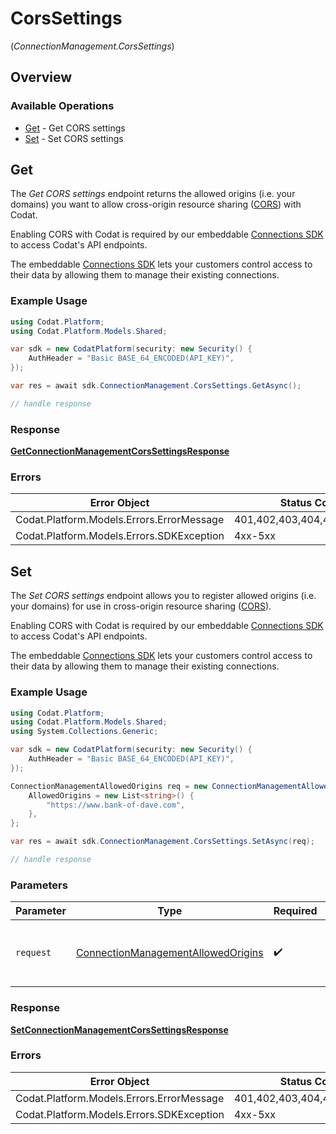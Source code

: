 # CorsSettings
(*ConnectionManagement.CorsSettings*)

## Overview

### Available Operations

* [Get](#get) - Get CORS settings
* [Set](#set) - Set CORS settings

## Get

﻿The *Get CORS settings* endpoint returns the allowed origins (i.e. your domains) you want to allow cross-origin resource sharing ([CORS](https://en.wikipedia.org/wiki/Cross-origin_resource_sharing)) with Codat. 

Enabling CORS with Codat is required by our embeddable [Connections SDK](https://docs.codat.io/auth-flow/optimize/connection-management) to access Codat's API endpoints.

The embeddable [Connections SDK](https://docs.codat.io/auth-flow/optimize/connection-management) lets your customers control access to their data by allowing them to manage their existing connections.

### Example Usage

```csharp
using Codat.Platform;
using Codat.Platform.Models.Shared;

var sdk = new CodatPlatform(security: new Security() {
    AuthHeader = "Basic BASE_64_ENCODED(API_KEY)",
});

var res = await sdk.ConnectionManagement.CorsSettings.GetAsync();

// handle response
```

### Response

**[GetConnectionManagementCorsSettingsResponse](../../Models/Operations/GetConnectionManagementCorsSettingsResponse.md)**

### Errors

| Error Object                              | Status Code                               | Content Type                              |
| ----------------------------------------- | ----------------------------------------- | ----------------------------------------- |
| Codat.Platform.Models.Errors.ErrorMessage | 401,402,403,404,429,500,503               | application/json                          |
| Codat.Platform.Models.Errors.SDKException | 4xx-5xx                                   | */*                                       |


## Set

﻿The *Set CORS settings* endpoint allows you to register allowed origins (i.e. your domains) for use in cross-origin resource sharing ([CORS](https://en.wikipedia.org/wiki/Cross-origin_resource_sharing)).
 
Enabling CORS with Codat is required by our embeddable [Connections SDK](https://docs.codat.io/auth-flow/optimize/connection-management) to access Codat's API endpoints. 

The embeddable [Connections SDK](https://docs.codat.io/auth-flow/optimize/connection-management) lets your customers control access to their data by allowing them to manage their existing connections.

### Example Usage

```csharp
using Codat.Platform;
using Codat.Platform.Models.Shared;
using System.Collections.Generic;

var sdk = new CodatPlatform(security: new Security() {
    AuthHeader = "Basic BASE_64_ENCODED(API_KEY)",
});

ConnectionManagementAllowedOrigins req = new ConnectionManagementAllowedOrigins() {
    AllowedOrigins = new List<string>() {
        "https://www.bank-of-dave.com",
    },
};

var res = await sdk.ConnectionManagement.CorsSettings.SetAsync(req);

// handle response
```

### Parameters

| Parameter                                                                                       | Type                                                                                            | Required                                                                                        | Description                                                                                     |
| ----------------------------------------------------------------------------------------------- | ----------------------------------------------------------------------------------------------- | ----------------------------------------------------------------------------------------------- | ----------------------------------------------------------------------------------------------- |
| `request`                                                                                       | [ConnectionManagementAllowedOrigins](../../Models/Shared/ConnectionManagementAllowedOrigins.md) | :heavy_check_mark:                                                                              | The request object to use for the request.                                                      |

### Response

**[SetConnectionManagementCorsSettingsResponse](../../Models/Operations/SetConnectionManagementCorsSettingsResponse.md)**

### Errors

| Error Object                              | Status Code                               | Content Type                              |
| ----------------------------------------- | ----------------------------------------- | ----------------------------------------- |
| Codat.Platform.Models.Errors.ErrorMessage | 401,402,403,404,429,500,503               | application/json                          |
| Codat.Platform.Models.Errors.SDKException | 4xx-5xx                                   | */*                                       |
